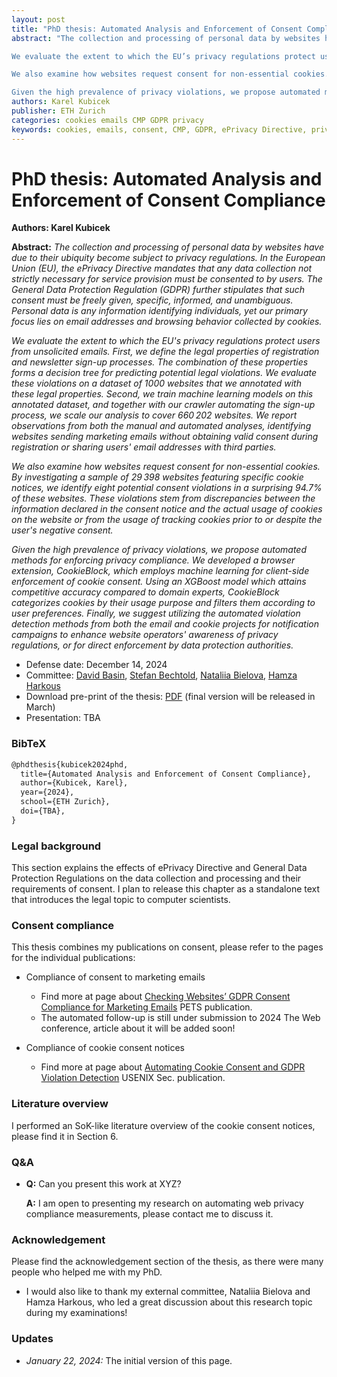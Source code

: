 ```yaml
---
layout: post
title: "PhD thesis: Automated Analysis and Enforcement of Consent Compliance"
abstract: "The collection and processing of personal data by websites have due to their ubiquity become subject to privacy regulations. In the European Union (EU), the ePrivacy Directive mandates that any data collection not strictly necessary for service provision must be consented to by users. The General Data Protection Regulation (GDPR) further stipulates that such consent must be freely given, specific, informed, and unambiguous. Personal data is any information identifying individuals, yet our primary focus lies on email addresses and browsing behavior collected by cookies.

We evaluate the extent to which the EU’s privacy regulations protect users from unsolicited emails. First, we define the legal properties of registration and newsletter sign-up processes. The combination of these properties forms a decision tree for predicting potential legal violations. We evaluate these violations on a dataset of 1000 websites that we annotated with these legal properties. Second, we train machine learning models on this annotated dataset, and together with our crawler automating the sign-up process, we scale our analysis to cover 660 202 websites. We report observations from both the manual and automated analyses, identifying websites sending marketing emails without obtaining valid consent during registration or sharing users’ email addresses with third parties.

We also examine how websites request consent for non-essential cookies. By investigating a sample of 29 398 websites featuring specific cookie notices, we identify eight potential consent violations in a surprising 94.7% of these websites. These violations stem from discrepancies between the information declared in the consent notice and the actual usage of cookies on the website or from the usage of tracking cookies prior to or despite the user’s negative consent.

Given the high prevalence of privacy violations, we propose automated methods for enforcing privacy compliance. We developed a browser extension, CookieBlock, which employs machine learning for client-side enforcement of cookie consent. Using an XGBoost model which attains competitive accuracy compared to domain experts, CookieBlock categorizes cookies by their usage purpose and filters them according to user preferences. Finally, we suggest utilizing the automated violation detection methods from both the email and cookie projects for notification campaigns to enhance website operators’ awareness of privacy regulations, or for direct enforcement by data protection authorities."
authors: Karel Kubicek
publisher: ETH Zurich
categories: cookies emails CMP GDPR privacy
keywords: cookies, emails, consent, CMP, GDPR, ePrivacy Directive, privacy
---
```


# PhD thesis: Automated Analysis and Enforcement of Consent Compliance

**Authors: Karel Kubicek**

**Abstract:** *The collection and processing of personal data by websites have due to their ubiquity become subject to privacy regulations. In the European Union (EU), the ePrivacy Directive mandates that any data collection not strictly necessary for service provision must be consented to by users. The General Data Protection Regulation (GDPR) further stipulates that such consent must be freely given, specific, informed, and unambiguous. Personal data is any information identifying individuals, yet our primary focus lies on email addresses and browsing behavior collected by cookies.*

*We evaluate the extent to which the EU's privacy regulations protect users from unsolicited emails. First, we define the legal properties of registration and newsletter sign-up processes. The combination of these properties forms a decision tree for predicting potential legal violations. We evaluate these violations on a dataset of 1000 websites that we annotated with these legal properties. Second, we train machine learning models on this annotated dataset, and together with our crawler automating the sign-up process, we scale our analysis to cover 660 202 websites. We report observations from both the manual and automated analyses, identifying websites sending marketing emails without obtaining valid consent during registration or sharing users' email addresses with third parties.*

*We also examine how websites request consent for non-essential cookies. By investigating a sample of 29 398 websites featuring specific cookie notices, we identify eight potential consent violations in a surprising 94.7% of these websites. These violations stem from discrepancies between the information declared in the consent notice and the actual usage of cookies on the website or from the usage of tracking cookies prior to or despite the user's negative consent.*

*Given the high prevalence of privacy violations, we propose automated methods for enforcing privacy compliance. We developed a browser extension, CookieBlock, which employs machine learning for client-side enforcement of cookie consent. Using an XGBoost model which attains competitive accuracy compared to domain experts, CookieBlock categorizes cookies by their usage purpose and filters them according to user preferences. Finally, we suggest utilizing the automated violation detection methods from both the email and cookie projects for notification campaigns to enhance website operators' awareness of privacy regulations, or for direct enforcement by data protection authorities.*

* Defense date: December 14, 2024
* Committee: [David Basin](https://people.inf.ethz.ch/basin/), [Stefan Bechtold](https://lawecon.ethz.ch/group/professors/bechtold.html), [Nataliia Bielova](https://www-sop.inria.fr/members/Nataliia.Bielova/), [Hamza Harkous](https://hamzaharkous.com/)
* Download pre-print of the thesis: [PDF](https://karelkubicek.github.io/assets/pdf/PhD_thesis_Karel_Kubicek.pdf) (final version will be released in March)
* Presentation: TBA

### BibTeX

```latex
@phdthesis{kubicek2024phd,
  title={Automated Analysis and Enforcement of Consent Compliance},
  author={Kubicek, Karel},
  year={2024},
  school={ETH Zurich},
  doi={TBA},
}
```

### Legal background

This section explains the effects of ePrivacy Directive and General Data Protection Regulations on the data collection and processing and their requirements of consent. I plan to release this chapter as a standalone text that introduces the legal topic to computer scientists.

### Consent compliance

This thesis combines my publications on consent, please refer to the pages for the individual publications:

* Compliance of consent to marketing emails
    * Find more at page about [Checking Websites’ GDPR Consent Compliance for Marketing Emails](https://karelkubicek.github.io/post/reg-pets) PETS publication.
    * The automated follow-up is still under submission to 2024 The Web conference, article about it will be added soon!

* Compliance of cookie consent notices
    * Find more at page about [Automating Cookie Consent and GDPR Violation Detection](https://karelkubicek.github.io/post/cookieblock) USENIX Sec. publication.


### Literature overview

I performed an SoK-like literature overview of the cookie consent notices, please find it in Section 6.

### Q&A

* **Q:** Can you present this work at XYZ?

  **A:** I am open to presenting my research on automating web privacy compliance measurements, please contact me to discuss it.



### Acknowledgement

Please find the acknowledgement section of the thesis, as there were many people who helped me with my PhD.

 * I would also like to thank my external committee, Nataliia Bielova and Hamza Harkous, who led a great discussion about this research topic during my examinations!

### Updates

* *January 22, 2024:* The initial version of this page.
